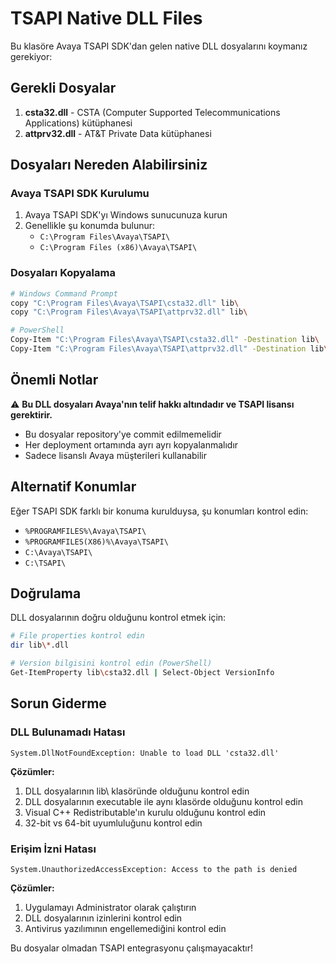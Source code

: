 # TSAPI Native DLL Files

Bu klasöre Avaya TSAPI SDK'dan gelen native DLL dosyalarını koymanız gerekiyor:

## Gerekli Dosyalar

1. **csta32.dll** - CSTA (Computer Supported Telecommunications Applications) kütüphanesi
2. **attprv32.dll** - AT&T Private Data kütüphanesi

## Dosyaları Nereden Alabilirsiniz

### Avaya TSAPI SDK Kurulumu
1. Avaya TSAPI SDK'yı Windows sunucunuza kurun
2. Genellikle şu konumda bulunur:
   - `C:\Program Files\Avaya\TSAPI\`
   - `C:\Program Files (x86)\Avaya\TSAPI\`

### Dosyaları Kopyalama
```bash
# Windows Command Prompt
copy "C:\Program Files\Avaya\TSAPI\csta32.dll" lib\
copy "C:\Program Files\Avaya\TSAPI\attprv32.dll" lib\

# PowerShell
Copy-Item "C:\Program Files\Avaya\TSAPI\csta32.dll" -Destination lib\
Copy-Item "C:\Program Files\Avaya\TSAPI\attprv32.dll" -Destination lib\
```

## Önemli Notlar

⚠️ **Bu DLL dosyaları Avaya'nın telif hakkı altındadır ve TSAPI lisansı gerektirir.**

- Bu dosyalar repository'ye commit edilmemelidir
- Her deployment ortamında ayrı ayrı kopyalanmalıdır
- Sadece lisanslı Avaya müşterileri kullanabilir

## Alternatif Konumlar

Eğer TSAPI SDK farklı bir konuma kurulduysa, şu konumları kontrol edin:
- `%PROGRAMFILES%\Avaya\TSAPI\`
- `%PROGRAMFILES(X86)%\Avaya\TSAPI\`
- `C:\Avaya\TSAPI\`
- `C:\TSAPI\`

## Doğrulama

DLL dosyalarının doğru olduğunu kontrol etmek için:

```bash
# File properties kontrol edin
dir lib\*.dll

# Version bilgisini kontrol edin (PowerShell)
Get-ItemProperty lib\csta32.dll | Select-Object VersionInfo
```

## Sorun Giderme

### DLL Bulunamadı Hatası
```
System.DllNotFoundException: Unable to load DLL 'csta32.dll'
```

**Çözümler:**
1. DLL dosyalarının lib\ klasöründe olduğunu kontrol edin
2. DLL dosyalarının executable ile aynı klasörde olduğunu kontrol edin
3. Visual C++ Redistributable'ın kurulu olduğunu kontrol edin
4. 32-bit vs 64-bit uyumluluğunu kontrol edin

### Erişim İzni Hatası
```
System.UnauthorizedAccessException: Access to the path is denied
```

**Çözümler:**
1. Uygulamayı Administrator olarak çalıştırın
2. DLL dosyalarının izinlerini kontrol edin
3. Antivirus yazılımının engellemediğini kontrol edin

Bu dosyalar olmadan TSAPI entegrasyonu çalışmayacaktır!